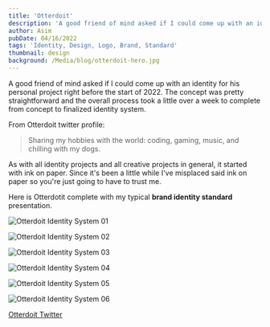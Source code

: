 ```yaml
---
title: 'Otterdoit'
description: 'A good friend of mind asked if I could come up with an identity for his personal project right before the start of 2022. The concept was pretty straightforward and the overall process took a little over a week to complete from concept to finalized identity system.'
author: Asim
pubDate: 04/16/2022
tags: 'Identity, Design, Logo, Brand, Standard'
thumbnail: design
background: /Media/blog/otterdoit-hero.jpg
---
```


A good friend of mind asked if I could come up with an identity for his personal project right before the start of 2022. The concept was pretty straightforward and the overall process took a little over a week to complete from concept to finalized identity system. 

From Otterdoit twitter profile:
> Sharing my hobbies with the world: coding, gaming, music, and chilling with my dogs. 

As with all identity projects and all creative projects in general, it started with ink on paper. Since it's been a little while I've misplaced said ink on paper so you're just going to have to trust me.

Here is Otterdotit complete with my typical **brand identity standard** presentation. 

![Otterdoit Identity System 01](/Media/blog/otterdoit-brand-identity-standard-01.jpg)

![Otterdoit Identity System 02](/Media/blog/otterdoit-brand-identity-standard-02.jpg)

![Otterdoit Identity System 03](/Media/blog/otterdoit-brand-identity-standard-03.jpg)

![Otterdoit Identity System 04](/Media/blog/otterdoit-brand-identity-standard-04.jpg)

![Otterdoit Identity System 05](/Media/blog/otterdoit-brand-identity-standard-05.jpg)

![Otterdoit Identity System 06](/Media/blog/otterdoit-brand-identity-standard-06.jpg)

<p class="center-text">
<a href="https://mobile.twitter.com/otterdoit" target="_blank" title="Otterdoit Twitter">Otterdoit Twitter <i class="btr bt-external-link"></i></a>
</p>
